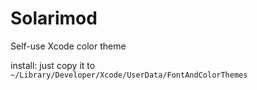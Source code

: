 # Solarimod
Self-use Xcode color theme

install: just copy it to
  `
  ~/Library/Developer/Xcode/UserData/FontAndColorThemes
  `
